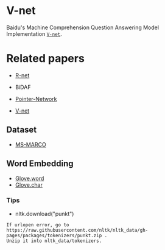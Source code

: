 # V-net
Baidu's Machine Comprehension Question Answering Model Implementation [`V-net`](https://arxiv.org/abs/1805.02220).

# Related papers
* [R-net](https://www.microsoft.com/en-us/research/wp-content/uploads/2017/05/r-net.pdf)

* BiDAF
* [Pointer-Network](https://openreview.net/pdf?id=B1-q5Pqxl)
* [V-net](https://arxiv.org/pdf/1805.02220.pdf)

## Dataset

* [MS-MARCO](http://www.msmarco.org/dataset.aspx)

## Word Embedding

* [Glove.word](http://nlp.stanford.edu/data/glove.840B.300d.zip)
* [Glove.char](https://github.com/minimaxir/char-embeddings/blob/master/glove.840B.300d-char.txt)
  
### Tips
* nltk.download("punkt")
```
If urlopen error, go to https://raw.githubusercontent.com/nltk/nltk_data/gh-pages/packages/tokenizers/punkt.zip .
Unzip it into nltk_data/tokenizers.
```